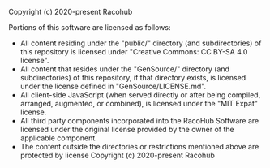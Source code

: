 Copyright (c) 2020-present Racohub

Portions of this software are licensed as follows:

* All content residing under the "public/" directory (and subdirectories) of this repository is licensed under "Creative Commons: CC BY-SA 4.0 license".
* All content that resides under the "GenSource/" directory (and subdirectories) of this repository, if that directory exists, is licensed under the license defined in "GenSource/LICENSE.md".
* All client-side JavaScript (when served directly or after being compiled, arranged, augmented, or combined), is licensed under the "MIT Expat" license.
* All third party components incorporated into the RacoHub Software are licensed under the original license provided by the owner of the applicable component.
* The content outside the directories or restrictions mentioned above are protected by license Copyright (c) 2020-present Racohub


